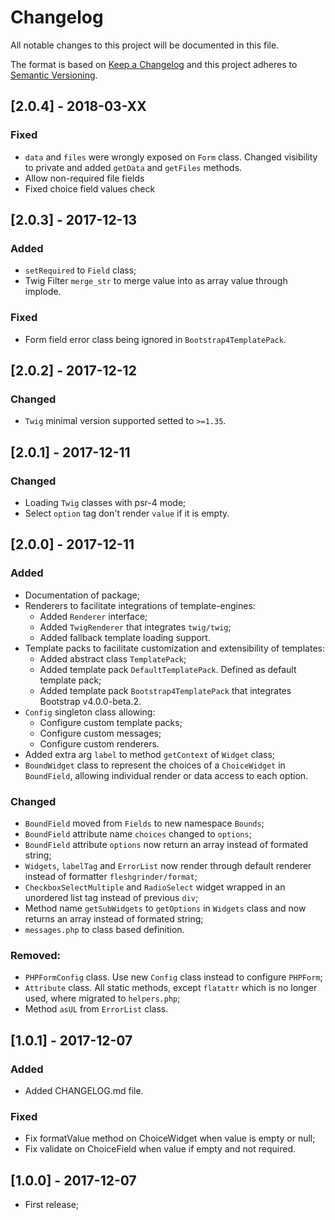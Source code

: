 # Changelog
All notable changes to this project will be documented in this file.

The format is based on [Keep a Changelog](http://keepachangelog.com/)
and this project adheres to [Semantic Versioning](http://semver.org/).

## [2.0.4] - 2018-03-XX
### Fixed
 - `data` and `files` were wrongly exposed on `Form` class. Changed visibility to private and added `getData` and `getFiles` methods.
 - Allow non-required file fields
 - Fixed choice field values check

## [2.0.3] - 2017-12-13
### Added
 - `setRequired` to `Field` class;
 - Twig Filter `merge_str` to merge value into as array value through implode.

### Fixed
 - Form field error class being ignored in `Bootstrap4TemplatePack`.

## [2.0.2] - 2017-12-12
### Changed
 - `Twig` minimal version supported setted to `>=1.35`.

## [2.0.1] - 2017-12-11
### Changed
 - Loading `Twig` classes with psr-4 mode;
 - Select `option` tag don't render `value` if it is empty.

## [2.0.0] - 2017-12-11
### Added
 - Documentation of package;
 - Renderers to facilitate integrations of template-engines:
    - Added `Renderer` interface;
    - Added `TwigRenderer` that integrates `twig/twig`;
    - Added fallback template loading support.
 - Template packs to facilitate customization and extensibility of templates:
    - Added abstract class `TemplatePack`;
    - Added template pack `DefaultTemplatePack`. Defined as default template pack;
    - Added template pack `Bootstrap4TemplatePack` that integrates Bootstrap v4.0.0-beta.2.
 - `Config` singleton class allowing:
    - Configure custom template packs;
    - Configure custom messages;
    - Configure custom renderers.
 - Added extra arg `label` to method `getContext` of `Widget` class;
 - `BoundWidget` class to represent the choices of a `ChoiceWidget` in `BoundField`, allowing individual render or data access to each option.

### Changed
 - `BoundField` moved from `Fields` to new namespace `Bounds`;
 - `BoundField` attribute name `choices` changed to `options`;
 - `BoundField` attribute `options` now return an array instead of formated string;
 - `Widgets`, `labelTag` and `ErrorList` now render through default renderer instead of formatter `fleshgrinder/format`;
 - `CheckboxSelectMultiple` and `RadioSelect` widget wrapped in an unordered list tag instead of previous `div`;
 - Method name `getSubWidgets` to `getOptions` in `Widgets` class and now returns an array instead of formated string;
 - `messages.php` to class based definition.

### Removed:
 - `PHPFormConfig` class. Use new `Config` class instead to configure `PHPForm`;
 - `Attribute` class. All static methods, except `flatattr` which is no longer used, where migrated to `helpers.php`;
 - Method `asUL` from `ErrorList` class.

## [1.0.1] - 2017-12-07
### Added
 - Added CHANGELOG.md file.

### Fixed
 - Fix formatValue method on ChoiceWidget when value is empty or null;
 - Fix validate on ChoiceField when value if empty and not required.

## [1.0.0] - 2017-12-07
 - First release;
